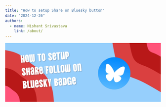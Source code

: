 ```yaml
---
title: "How to setup Share on Bluesky button"
date: "2024-12-26"
authors:
  - name: Nishant Srivastava
    link: /about/
---
```


![Banner](header.jpg)

<!--Short abstract goes here-->

<!--more-->

